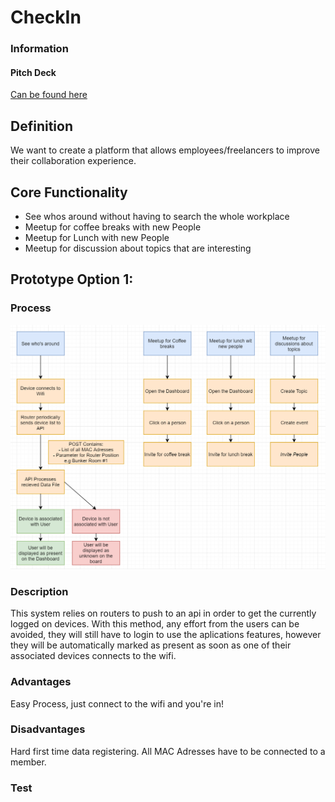 # CheckIn

### Information

#### Pitch Deck

[Can be found here](https://docs.google.com/presentation/d/1TXz3qQRYDp-pRHR4LkR3bZO24BJoWBbbczvn71HOWqM/edit#slide=id.g56b9b39c7c_0_162)

## Definition

We want to create a platform that allows employees/freelancers to improve their collaboration experience.

## Core Functionality

  - See whos around without having to search the whole workplace
  - Meetup for coffee breaks with new People
  - Meetup for Lunch with new People
  - Meetup for discussion about topics that are interesting
  
 ## Prototype Option 1:
 
 ### Process

 ![Process](https://github.com/M-Weirauch/CheckIn/blob/master/readme/process.png)
 
### Description

This system relies on routers to push to an api in order to get the currently logged on devices. With this method, any effort from the users can be avoided,
they will still have to login to use the aplications features, however they will be automatically marked as present as soon as one of their associated devices
connects to the wifi.

### Advantages

Easy Process, just connect to the wifi and you're in!

### Disadvantages

Hard first time data registering. All MAC Adresses have to be connected to a member.

### Test
